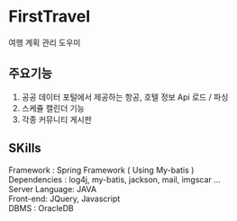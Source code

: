 # FirstTravel

여행 계획 관리 도우미

## 주요기능

1. 공공 데이터 포털에서 제공하는 항공, 호텔 정보 Api 로드 / 파싱  
2. 스케쥴 캘린더 기능  
3. 각종 커뮤니티 게시판  

## SKills 
Framework : Spring Framework ( Using My-batis )  
Dependencies : log4j, my-batis, jackson, mail, imgscar ...    
Server Language: JAVA  
Front-end: JQuery, Javascript  
DBMS : OracleDB  



